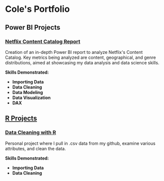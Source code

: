 # Cole's Portfolio


## Power BI Projects
### [Netflix Content Catalog Report](https://github.com/ColeWSchulte/Netflix-Catalog-Analysis)
Creation of an in-depth Power BI report to analyze Netflix's Content Catalog. Key metrics being analyzed are content, geographical, and genre distributions, aimed at showcasing my data analysis and data science skills.

**Skills Demonstrated:**
  - **Importing Data**
  - **Data Cleaning**
  - **Data Modeling**
  - **Data Visualization**
  - **DAX**


## [R Projects](https://github.com/ColeWSchulte/R_Projects)
### [Data Cleaning with R](https://github.com/ColeWSchulte/R_Projects/blob/83e039dd0b21ce2d26adb30dd771209bb5c4211c/data%20cleaning%20with%20R_pima)
Personal project where I pull in .csv data from my github, examine various attributes, and clean the data.

**Skills Demonstrated:**
  - **Importing Data**
  - **Data Cleaning**
